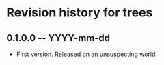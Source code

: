 # Revision history for trees

## 0.1.0.0 -- YYYY-mm-dd

* First version. Released on an unsuspecting world.
